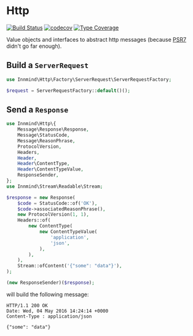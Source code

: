 # Http

[![Build Status](https://github.com/innmind/http/workflows/CI/badge.svg?branch=master)](https://github.com/innmind/http/actions?query=workflow%3ACI)
[![codecov](https://codecov.io/gh/innmind/http/branch/develop/graph/badge.svg)](https://codecov.io/gh/innmind/http)
[![Type Coverage](https://shepherd.dev/github/innmind/http/coverage.svg)](https://shepherd.dev/github/innmind/http)

Value objects and interfaces to abstract http messages (because [PSR7](https://github.com/php-fig/http-message) didn't go far enough).

## Build a `ServerRequest`

```php
use Innmind\Http\Factory\ServerRequest\ServerRequestFactory;

$request = ServerRequestFactory::default()();
```

## Send a `Response`

```php
use Innmind\Http\{
    Message\Response\Response,
    Message\StatusCode,
    Message\ReasonPhrase,
    ProtocolVersion,
    Headers,
    Header,
    Header\ContentType,
    Header\ContentTypeValue,
    ResponseSender,
};
use Innmind\Stream\Readable\Stream;

$response = new Response(
    $code = StatusCode::of('OK'),
    $code->associatedReasonPhrase(),
    new ProtocolVersion(1, 1),
    Headers::of(
        new ContentType(
            new ContentTypeValue(
                'application',
                'json',
            ),
        ),
    ),
    Stream::ofContent('{"some": "data"}'),
);

(new ResponseSender)($response);
```

will build the following message:

```
HTTP/1.1 200 OK
Date: Wed, 04 May 2016 14:24:14 +0000
Content-Type : application/json

{"some": "data"}
```
